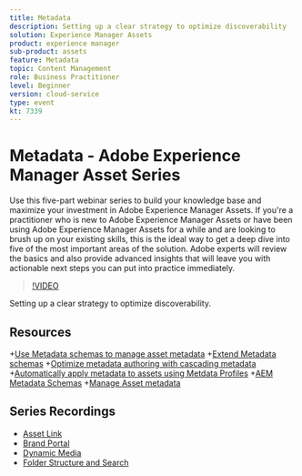 ```yaml
---
title: Metadata
description: Setting up a clear strategy to optimize discoverability
solution: Experience Manager Assets
product: experience manager
sub-product: assets
feature: Metadata
topic: Content Management
role: Business Practitioner
level: Beginner
version: cloud-service
type: event
kt: 7339
---
```


# Metadata - Adobe Experience Manager Asset Series

Use this five-part webinar series to build your knowledge base and maximize your investment in Adobe Experience Manager Assets. If you're a practitioner who is new to Adobe Experience Manager Assets or have been using Adobe Experience Manager Assets for a while and are looking to brush up on your existing skills, this is the ideal way to get a deep dive into five of the most important areas of the solution. Adobe experts will review the basics and also provide advanced insights that will leave you with actionable next steps you can put into practice immediately.

>[!VIDEO](https://video.tv.adobe.com/v/332134/?quality=12&learn=on&hidetitle=true)

Setting up a clear strategy to optimize discoverability.

## Resources

+[Use Metadata schemas to manage asset metadata](https://experienceleague.adobe.com/docs/experience-manager-learn/assets/authoring/metadata.html)
+[Extend Metadata schemas](https://experienceleague.adobe.com/docs/experience-manager-learn/assets/configuring/metadata-schemas.html)
+[Optimize metadata authoring with cascading metadata](https://experienceleague.adobe.com/docs/experience-manager-learn/assets/metadata/cascade-metadata-feature-video-use.html)
+[Automatically apply metadata to assets using Metdata Profiles](https://experienceleague.adobe.com/docs/experience-manager-learn/assets/configuring/metadata-profiles.html)
+[AEM Metadata Schemas](https://experienceleague.adobe.com/docs/experience-manager-65/assets/administer/metadata-schemas.html?lang=en#administer)
+[Manage Asset metadata](https://docs.adobe.com/content/help/en/experience-manager-65/assets/administer/meta-edit.html#RegisteringacustomnamespacewithinAEM)

## Series Recordings

+ [Asset Link](asset-link.md)
+ [Brand Portal](brand-portal.md)
+ [Dynamic Media](dynamic-media.md)
+ [Folder Structure and Search](folder-structure-search.md)
